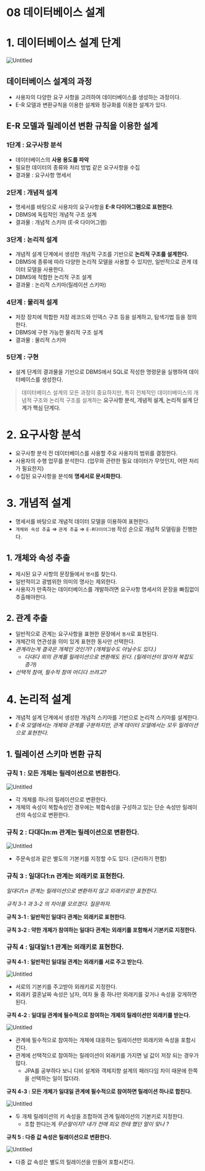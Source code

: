 # 08 데이터베이스 설계

# 1. 데이터베이스 설계 단계

![Untitled](Untitled.png)

## 데이터베이스 설계의 과정

- 사용자의 다양한 요구 사항을 고려하여 데이터베이스를 생성하는 과정이다.
- E-R 모델과 변환규칙을 이용한 설계와 정규화를 이용한 설계가 있다.

## E-R 모델과 릴레이션 변환 규칙을 이용한 설계

### 1단계 : 요구사항 분석

- 데이터베이스의 **사용 용도를 파악**
- 필요한 데이터의 종류와 처리 방법 같은 요구사항을 수집
- 결과물 : 요구사항 명세서

### 2단계 : 개념적 설계

- 명세서를 바탕으로 사용자의 요구사항을 **E-R 다이어그램으로 표현한다**.
- DBMS에 독립적인 개념적 구조 설계
- 결과물 : 개념적 스키마 (E-R 다이어그램)

### 3단계 : 논리적 설계

- 개념적 설계 단계에서 생성한 개념적 구조를 기반으로 **논리적 구조를 설계한다.**
- DBMS에 종류에 따라 다양한 논리적 모델을 사용할 수 있지만, 일반적으로 관계 데이터 모델을 사용한다.
- DBMS에 적합한 논리적 구조 설계
- 결과물 : 논리적 스키마(릴레이션 스키마)

### 4단계 : 물리적 설계

- 저장 장치에 적합한 저장 레코드와 인덱스 구조 등을 설계하고, 탐색기법 등을 정의한다.
- DBMS에 구현 가능한 물리적 구조 설계
- 결과물 : 물리적 스키마

### 5단계 : 구현

- 설계 단계의 결과물을 기반으로 DBMS에서 SQL로 작성한 명령문을 실행하여 데이터베이스를 생성한다.

> 데이터베이스 설계의 모든 과정이 중요하지만, 특히 전체적인 데이터베이스의 개념적 구조와 논리적 구조를 설계하는 **요구사항 분석, 개념적 설계, 논리적 설계 단계가 핵심 단계다.**
> 

# 2. 요구사항 분석

- 요구사항 분석 전 데이터베이스를 사용할 주요 사용자의 범위를 결정한다.
- 사용자의 수행 업무를 분석한다. (업무와 관련한 필요 데이터가 무엇인지, 어떤 처리가 필요한지)
- 수집된 요구사항을 분석해 **명세서로 문서화한다.**

# 3. 개념적 설계

- 명세서를 바탕으로 개념적 데이터 모델을 이용하여 표현한다.
- `개체와 속성 추출` ⇒ `관계 추출` ⇒ `E-R다이어그램` 작성 순으로 개념적 모델링을 진행한다.

## 1. 개체와 속성 추출

- 제시된 요구 사항의 문장들에서 `명사`를 찾는다.
- 일반적이고 광범위한 의미의 명사는 제외한다.
- 사용자가 만족하는 데이터베이스를 개발하려면 요구사항 명세서의 문장을 빠짐없이 추출해야한다.

## 2. 관계 추출

- 일반적으로 관계는 요구사항을 표현한 문장에서 `동사`로 표현된다.
- 개체간의 연관성을 의미 있게 표현한 동사만 선택한다.
- *관계라는게 결국은 개체인 것인가? (개체일수도 아닐수도 있다.)*
    - *다대다 외의 관계를 릴레이션으로 변환해도 된다. (릴레이션이 많아져 복잡도 증가)*
- *선택적 참여, 필수적 참여 어디다 쓰려고?*

# 4. 논리적 설계

- 개념적 설계 단계에서 생성한 개념적 스키마를 기반으로 논리적 스키마를 설계한다.
- *E-R 모델에서는 개체와 관계를 구분하지만, 관계 데이터 모델에서는 모두 릴레이션으로 표현한다.*

## 1. 릴레이션 스키마 변환 규칙

### 규칙 1 : 모든 개체는 릴레이션으로 변환한다.

![Untitled](Untitled1.png)
- 각 개체를 하나의 릴레이션으로 변환한다.
- 개체의 속성이 복합속성인 경우에는 복합속성을 구성하고 있는 단순 속성만 릴레이션의 속성으로 변환한다.

### 규칙 2 : 다대다n:m 관계는 릴레이션으로 변환한다.

![Untitled](Untitled2.png)
- 주문속성과 같은 별도의 기본키를 지정할 수도 있다. (관리하기 편함)

### 규칙 3 : 일대다1:n 관계는 외래키로 표현한다.

*일대다1:n 관계는 릴레이션으로 변환하지 않고 외래키로만 표현한다.*

*규칙 3-1 과 3-2 의 차이를 모르겠다. 질문하자.*

**규칙 3-1 : 일반적인 일대다 관계는 외래키로 표현한다.**

**규칙 3-2 : 약한 개체가 참여하는 일대다 관계는 외래키를 포함해서 기본키로 지정한다.**

### 규칙 4 : 일대일1:1 관계는 외래키로 표현한다.

**규칙 4-1 : 일반적인 일대일 관계는 외래키를 서로 주고 받는다.**

![Untitled](Untitled3.png)
- 서로의 기본키를 주고받아 외래키로 지정한다.
- 외래키 결혼날짜 속성은 남자, 여자 둘 중 하나만 외래키를 갖거나 속성을 갖게하면 된다.

**규칙 4-2 : 일대일 관계에 필수적으로 참여하는 개체의 릴레이션만 외래키를 받는다.**

![Untitled](Untitled4.png)
- 관계에 필수적으로 참여하는 개체에 대응하는 릴레이션만 외래키와 속성을 포함시킨다.
- 관계에 선택적으로 참여하는 릴레이션이 외래키를 가지면 널 값이 저장 되는 경우가 많다.
    - JPA를 공부하다 보니 디비 설계와 객체지향 설계의 패러다임 차이 때문에 한쪽을 선택하는 일이 많더라.

**규칙 4-3 : 모든 개체가 일대일 관계에 필수적으로 참여하면 릴레이션 하나로 합친다.**

![Untitled](Untitled5.png)
- 두 개체 릴레이션의 키 속성을 조합하여 관계 릴레이션의 기본키로 지정한다.
    - 조합 한다는게 *무슨말이지? 내가 전에 피오 한테 했던 말이 맞나 ?*

**규칙 5 : 다중 값 속성은 릴레이션으로 변환한다.**

![Untitled](Untitled6.png)
- 다중 값 속성은 별도의 릴레이션을 만들어 포함시킨다. 
